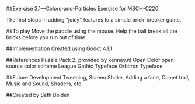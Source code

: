 ##Exercise 3.1—Colors-and-Particles
Exercise for MSCH-C220

The first steps in adding "juicy" features to a simple brick-breaker game.

##To play
Move the paddle using the mouse. Help the ball break all the bricks before you run out of time.

##Implementation
Created using Godot 4.1.1

##References
Puzzle Pack 2, provided by kenney.nl
Open Color open source color scheme
League Gothic Typeface
Orbitron Typeface

##Future Development
Tweening, Screen Shake, Adding a face, Comet trail, Music and Sound, Shaders, etc.

##Created by
Seth Bolden
